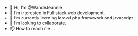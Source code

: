 - 👋 Hi, I’m @WandeJeannie
- 👀 I’m interested in Full stack web development.
- 🌱 I’m currently learning laravel php framework and javascript
- 💞️ I’m looking to collaborate.
- 📫 How to reach me ...

<!---
JeannieWande/JeannieWande is a ✨ special ✨ repository because its `README.md` (this file) appears on your GitHub profile.
You can click the Preview link to take a look at your changes.
--->
